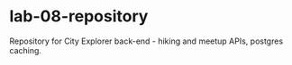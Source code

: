 # lab-08-repository
Repository for City Explorer back-end - hiking and meetup APIs, postgres caching.
